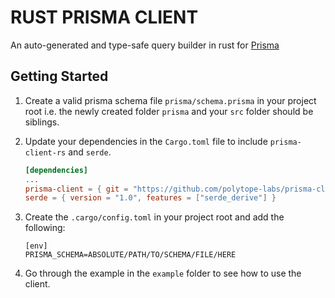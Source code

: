 # RUST PRISMA CLIENT

An auto-generated and type-safe query builder  in rust for [Prisma](https://prisma.io)

## Getting Started

1. Create a valid prisma schema file `prisma/schema.prisma` in your project root i.e. the newly created folder `prisma` and your `src`
folder should be siblings.

2. Update your dependencies in the `Cargo.toml` file to include `prisma-client-rs` and `serde`.
    ```toml
    [dependencies]
   ...
    prisma-client = { git = "https://github.com/polytope-labs/prisma-client-rs", branch = "master" }
    serde = { version = "1.0", features = ["serde_derive"] }
    ```
3. Create the `.cargo/config.toml` in your project root and add the following:
   ```
   [env]
   PRISMA_SCHEMA=ABSOLUTE/PATH/TO/SCHEMA/FILE/HERE
   ```
4. Go through the example in the `example` folder to see how to use the client.   